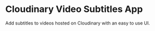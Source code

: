 # Cloudinary Video Subtitles App
Add subtitles to videos hosted on Cloudinary with an easy to use UI.
